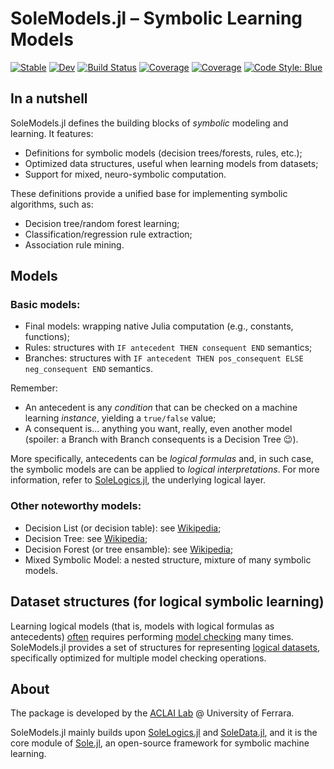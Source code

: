 # SoleModels.jl – Symbolic Learning Models

[![Stable](https://img.shields.io/badge/docs-stable-blue.svg)](https://aclai-lab.github.io/SoleModels.jl/stable)
[![Dev](https://img.shields.io/badge/docs-dev-blue.svg)](https://aclai-lab.github.io/SoleModels.jl/dev)
[![Build Status](https://api.cirrus-ci.com/github/aclai-lab/SoleModels.jl.svg)](https://cirrus-ci.com/github/aclai-lab/SoleModels.jl)
[![Coverage](https://codecov.io/gh/aclai-lab/SoleModels.jl/branch/master/graph/badge.svg)](https://codecov.io/gh/aclai-lab/SoleModels.jl)
[![Coverage](https://coveralls.io/repos/github/aclai-lab/SoleModels.jl/badge.svg?branch=master)](https://coveralls.io/github/aclai-lab/SoleModels.jl?branch=master)
[![Code Style: Blue](https://img.shields.io/badge/code%20style-blue-4495d1.svg)](https://github.com/invenia/BlueStyle)


## In a nutshell

SoleModels.jl defines the building blocks of *symbolic* modeling and learning.
It features:
- Definitions for symbolic models (decision trees/forests, rules, etc.);
- Optimized data structures, useful when learning models from datasets;
- Support for mixed, neuro-symbolic computation.

These definitions provide a unified base for implementing symbolic algorithms, such as:
- Decision tree/random forest learning;
- Classification/regression rule extraction;
- Association rule mining.

## Models

### Basic models:

- Final models: wrapping native Julia computation (e.g., constants, functions);
- Rules: structures with `IF antecedent THEN consequent END` semantics;
- Branches: structures with `IF antecedent THEN pos_consequent ELSE neg_consequent END` semantics.

Remember:
- An antecedent is any *condition* that can be checked on a machine learning *instance*, yielding a `true/false` value;
- A consequent is... anything you want, really, even another model (spoiler: a Branch with Branch consequents is a Decision Tree 😉).

More specifically, antecedents can be *logical formulas* and, in such case, the symbolic models
are can be applied to *logical interpretations*.
For more information, refer to [SoleLogics.jl](https://github.com/aclai-lab/SoleLogics.jl), the underlying logical layer.

### Other noteworthy models:

- Decision List (or decision table): see [Wikipedia](https://en.wikipedia.org/wiki/Decision_list);
- Decision Tree: see [Wikipedia](https://en.wikipedia.org/wiki/Decision_tree);
- Decision Forest (or tree ensamble): see [Wikipedia](https://en.wikipedia.org/wiki/Random_forest);
- Mixed Symbolic Model: a nested structure, mixture of many symbolic models.

## Dataset structures (for logical symbolic learning)

Learning logical models (that is, models with logical formulas as antecedents)
[often](https://scholar.google.com/scholar?q=Multi-Models+and+Multi-Formulas+Finite+Model+Checking+for+Modal+Logic+Formulas+Induction.)
requires performing [model checking](https://en.wikipedia.org/wiki/Model_checking) many times.
SoleModels.jl provides a set of structures for representing [logical datasets](https://github.com/aclai-lab/SoleLogics.jl#interpretation-sets),
specifically optimized for multiple model checking operations.

<!-- TODO explain -->

## About

The package is developed by the [ACLAI Lab](https://aclai.unife.it/en/) @ University of Ferrara.

SoleModels.jl mainly builds upon [SoleLogics.jl](https://github.com/aclai-lab/SoleLogics.jl) and [SoleData.jl](https://github.com/aclai-lab/SoleData.jl), 
and it is the core module of [Sole.jl](https://pretalx.com/juliacon2023/talk/review/7LY9ZBBJQYVVLJFFSZMV9JCCMMTQJXPK), an open-source framework for symbolic machine learning.
